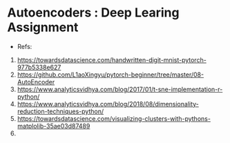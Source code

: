 # Autoencoders : Deep Learing Assignment


* Refs:

1. https://towardsdatascience.com/handwritten-digit-mnist-pytorch-977b5338e627
2. https://github.com/L1aoXingyu/pytorch-beginner/tree/master/08-AutoEncoder
3. https://www.analyticsvidhya.com/blog/2017/01/t-sne-implementation-r-python/
2. https://www.analyticsvidhya.com/blog/2018/08/dimensionality-reduction-techniques-python/
3. https://towardsdatascience.com/visualizing-clusters-with-pythons-matplolib-35ae03d87489
4. 

